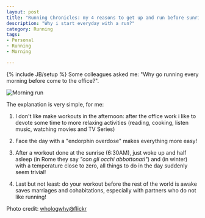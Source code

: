 ```yaml
---
layout: post
title: "Running Chronicles: my 4 reasons to get up and run before sunrise"
description: "Why i start everyday with a run?"
category: Running
tags: 
- Personal
- Running
- Morning

---
```

{% include JB/setup %}
Some colleagues asked me: "Why go running every morning before come to the office?".

![Morning run](http://www.andreafortuna.org/images/morning_jump.jpg)
<!-- more -->

The explanation is very simple, for me:

1. I don't like make workouts in the afternoon: after the office work i like to devote some time to more relaxing activities (reading, cooking, listen music, watching movies and TV Series)

2. Face the day with a "endorphin overdose" makes everything more easy!

3. After a workout done at the sunrise (6:30AM), just woke up and half asleep (in Rome they say  *"con gli occhi abbottonati"*) and (in winter) with a temperature close to zero, all things to do in the day suddenly seem trivial!

4. Last but not least: do your workout before the rest of the world is awake saves marriages and cohabitations, especially with partners who do not like running!

Photo credit: [ whologwhy@flickr](https://www.flickr.com/photos/hulagway/6775823586/in/photolist-bjKShA-bs6yJv-nUQaPN-cuAuoj-bf6Fep-cuAnKw-7NVHtB-bnjZD8-bqnMrk-mEgWDA-nUQaEE-cuArDy-dinDLh-bxEJV6-cuAgR5-9zaZYN-bhFys4-ade2DV-9zaZRA-btUvyJ-bnk1dn-bp767s-eet387-6HNtmi-cBqKjS-asB3LX-aGHS68-eKotHK-eKzU7w-nFGXns-asDZ1f-9Z3tpo-8BVDQR-nZ8cTe-dEnXdX-asCxUv-asFak7-asCwWc-asCvEc-cuA3T9-mEfaTB-asBjN4-asCGea-asFyry-asCH5M-asFy1S-asCYnH-asFn7L-asAU4c-asAZHr)